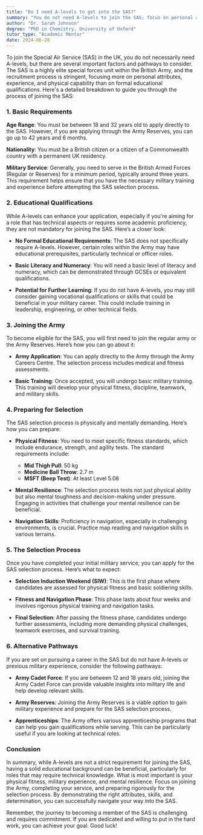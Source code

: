 ```yaml
---
title: "Do I need A-levels to get into the SAS?"
summary: "You do not need A-levels to join the SAS; focus on personal attributes, experience, and physical fitness for successful recruitment."
author: "Dr. Sarah Johnson"
degree: "PhD in Chemistry, University of Oxford"
tutor_type: "Academic Mentor"
date: 2024-06-28
---
```


To join the Special Air Service (SAS) in the UK, you do not necessarily need A-levels, but there are several important factors and pathways to consider. The SAS is a highly elite special forces unit within the British Army, and the recruitment process is stringent, focusing more on personal attributes, experience, and physical capability than on formal educational qualifications. Here's a detailed breakdown to guide you through the process of joining the SAS:

### 1. Basic Requirements

**Age Range**: You must be between 18 and 32 years old to apply directly to the SAS. However, if you are applying through the Army Reserves, you can go up to 42 years and 6 months. 

**Nationality**: You must be a British citizen or a citizen of a Commonwealth country with a permanent UK residency.

**Military Service**: Generally, you need to serve in the British Armed Forces (Regular or Reserves) for a minimum period, typically around three years. This requirement helps ensure that you have the necessary military training and experience before attempting the SAS selection process.

### 2. Educational Qualifications

While A-levels can enhance your application, especially if you're aiming for a role that has technical aspects or requires some academic proficiency, they are not mandatory for joining the SAS. Here’s a closer look:

- **No Formal Educational Requirements**: The SAS does not specifically require A-levels. However, certain roles within the Army may have educational prerequisites, particularly technical or officer roles. 

- **Basic Literacy and Numeracy**: You will need a basic level of literacy and numeracy, which can be demonstrated through GCSEs or equivalent qualifications. 

- **Potential for Further Learning**: If you do not have A-levels, you may still consider gaining vocational qualifications or skills that could be beneficial in your military career. This could include training in leadership, engineering, or other technical fields.

### 3. Joining the Army

To become eligible for the SAS, you will first need to join the regular army or the Army Reserves. Here’s how you can go about it:

- **Army Application**: You can apply directly to the Army through the Army Careers Centre. The selection process includes medical and fitness assessments.

- **Basic Training**: Once accepted, you will undergo basic military training. This training will develop your physical fitness, discipline, teamwork, and military skills.

### 4. Preparing for Selection

The SAS selection process is physically and mentally demanding. Here’s how you can prepare:

- **Physical Fitness**: You need to meet specific fitness standards, which include endurance, strength, and agility tests. The standard requirements include:
  - **Mid Thigh Pull**: 50 kg
  - **Medicine Ball Throw**: 2.7 m
  - **MSFT (Beep Test)**: At least Level 5.08

- **Mental Resilience**: The selection process tests not just physical ability but also mental toughness and decision-making under pressure. Engaging in activities that challenge your mental resilience can be beneficial.

- **Navigation Skills**: Proficiency in navigation, especially in challenging environments, is crucial. Practice map reading and navigation skills in various terrains.

### 5. The Selection Process

Once you have completed your initial military service, you can apply for the SAS selection process. Here’s what to expect:

- **Selection Induction Weekend (SIW)**: This is the first phase where candidates are assessed for physical fitness and basic soldiering skills.

- **Fitness and Navigation Phase**: This phase lasts about four weeks and involves rigorous physical training and navigation tasks.

- **Final Selection**: After passing the fitness phase, candidates undergo further assessments, including more demanding physical challenges, teamwork exercises, and survival training.

### 6. Alternative Pathways

If you are set on pursuing a career in the SAS but do not have A-levels or previous military experience, consider the following pathways:

- **Army Cadet Force**: If you are between 12 and 18 years old, joining the Army Cadet Force can provide valuable insights into military life and help develop relevant skills.

- **Army Reserves**: Joining the Army Reserves is a viable option to gain military experience and prepare for the SAS selection process.

- **Apprenticeships**: The Army offers various apprenticeship programs that can help you gain qualifications while serving. This can be particularly useful if you are looking at technical roles.

### Conclusion

In summary, while A-levels are not a strict requirement for joining the SAS, having a solid educational background can be beneficial, particularly for roles that may require technical knowledge. What is most important is your physical fitness, military experience, and mental resilience. Focus on joining the Army, completing your service, and preparing rigorously for the selection process. By demonstrating the right attributes, skills, and determination, you can successfully navigate your way into the SAS. 

Remember, the journey to becoming a member of the SAS is challenging and requires commitment. If you are dedicated and willing to put in the hard work, you can achieve your goal. Good luck!
    